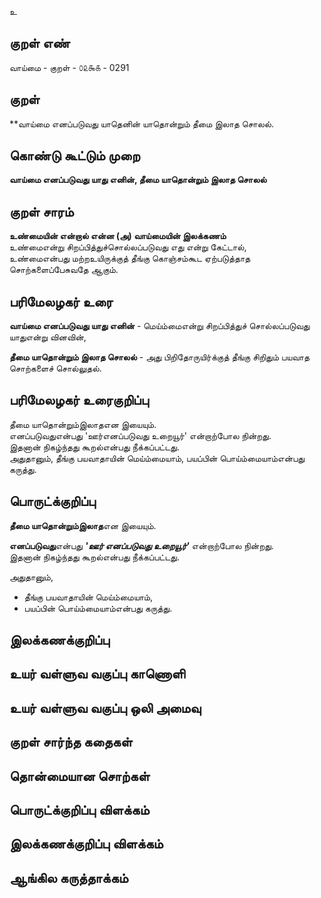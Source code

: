 உ

## குறள் எண் 

வாய்மை - குறள் - ௦௨௯௧ - 0291  

## குறள் 

**வாய்மை எனப்படுவது யாதெனின் யாதொன்றும் 
தீமை இலாத சொலல்.

## கொண்டு கூட்டும் முறை

**வாய்மை எனப்படுவது யாது எனின், தீமை யாதொன்றும் இலாத சொலல்**  

## குறள் சாரம் 

**உண்மையின் என்றால் என்ன (அ) வாய்மையின் இலக்கணம்**  
உண்மைஎன்று சிறப்பித்துச்சொல்லப்படுவது எது என்று கேட்டால்,   
உண்மைஎன்பது மற்றஉயிருக்குத் தீங்கு கொஞ்சம்கூட ஏற்படுத்தாத சொற்களைப்பேசுவதே ஆகும்.  

## பரிமேலழகர் உரை

**வாய்மை எனப்படுவது யாது எனின்** - மெய்ம்மைஎன்று சிறப்பித்துச் சொல்லப்படுவது யாதுஎன்று வினவின்,   

**தீமை யாதொன்றும் இலாத சொலல்** - அது பிறிதோருயிர்க்குத் தீங்கு சிறிதும் பயவாத சொற்களைச் சொல்லுதல்.  


## பரிமேலழகர் உரைகுறிப்பு   

தீமை யாதொன்றும்இலாதஎன இயையும்.   
எனப்படுவதுஎன்பது 'ஊர்எனப்படுவது உறையூர்' என்றாற்போல நின்றது.   
இதனான் நிகழ்ந்தது கூறல்என்பது நீக்கப்பட்டது.   
அதுதானும், தீங்கு பயவாதாயின் மெய்ம்மையாம், பயப்பின் பொய்ம்மையாம்என்பது கருத்து.  

## பொருட்க்குறிப்பு 

**தீமை யாதொன்றும்இலாத**என இயையும்.   

**எனப்படுவது**என்பது _**'ஊர் எனப்படுவது உறையூர்'**_ என்றாற்போல நின்றது.   
இதனான் நிகழ்ந்தது கூறல்என்பது நீக்கப்பட்டது.     

அதுதானும்,  
* தீங்கு பயவாதாயின் மெய்ம்மையாம்,   
* பயப்பின் பொய்ம்மையாம்என்பது கருத்து.   

## இலக்கணக்குறிப்பு  


## உயர் வள்ளுவ வகுப்பு காணொளி


## உயர் வள்ளுவ வகுப்பு ஒலி அமைவு 

 
## குறள் சார்ந்த கதைகள் 


## தொன்மையான சொற்கள்


## பொருட்க்குறிப்பு விளக்கம்


## இலக்கணக்குறிப்பு விளக்கம்


## ஆங்கில கருத்தாக்கம் 



